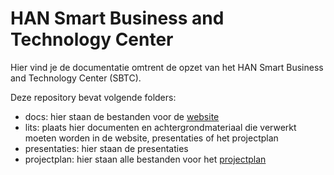 # HAN Smart Business and Technology Center

Hier vind je de documentatie omtrent de opzet van het HAN Smart Business and Technology Center (SBTC).

Deze repository bevat volgende folders:

* docs: hier staan de bestanden voor de [website](https://witusj.github.io/sbtc/)
* lits: plaats hier documenten en achtergrondmateriaal die verwerkt moeten worden in de website, presentaties of het projectplan
* presentaties: hier staan de presentaties
* projectplan: hier staan alle bestanden voor het [projectplan](https://witusj.github.io/sbtc/projectplan/docs/index.html)


